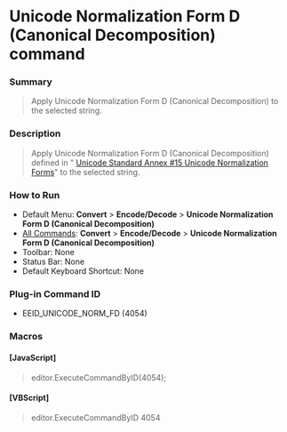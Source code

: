 # Unicode Normalization Form D (Canonical Decomposition) command

### Summary

> Apply Unicode Normalization Form D (Canonical Decomposition) to the selected string.

### Description

> Apply Unicode Normalization Form D (Canonical Decomposition) defined in " [Unicode Standard Annex #15 Unicode Normalization Forms](http://unicode.org/reports/tr15/)" to the selected string.

### How to Run

- Default Menu: **Convert** \> **Encode/Decode** \> **Unicode Normalization Form D (Canonical Decomposition)**
- [All Commands](../tools/all_commands): **Convert** \> **Encode/Decode** \> **Unicode Normalization Form D (Canonical Decomposition)**
- Toolbar: None
- Status Bar: None
- Default Keyboard Shortcut: None

### Plug-in Command ID

- EEID\_UNICODE\_NORM\_FD (4054)

### Macros

#### \[JavaScript\]

> editor.ExecuteCommandByID(4054);

#### \[VBScript\]

> editor.ExecuteCommandByID 4054
